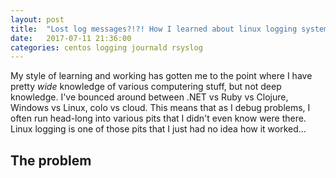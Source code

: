 ```yaml
---
layout: post
title:  "Lost log messages?!?! How I learned about linux logging systems"
date:   2017-07-11 21:36:00
categories: centos logging journald rsyslog
---
```


My style of learning and working has gotten me to the point where I have pretty _wide_ knowledge of various computering stuff, but not deep knowledge. I've bounced around between .NET vs Ruby vs Clojure, Windows vs Linux, colo vs cloud. This means that as I debug problems, I often run head-long into various pits that I didn't even know were there. Linux logging is one of those pits that I just had no idea how it worked...

## The problem


